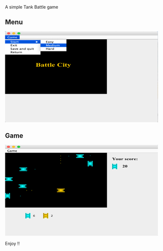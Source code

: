 
A simple Tank Battle game

Menu
--------
<div align=center><img width="523" height="300" src="https://github.com/brycexu/Battle-City/blob/master/images/menu.png"/></div>

Game
--------
<div align=center><img width="523" height="300" src="https://github.com/brycexu/Battle-City/blob/master/images/game.png"/></div>

Enjoy !!
